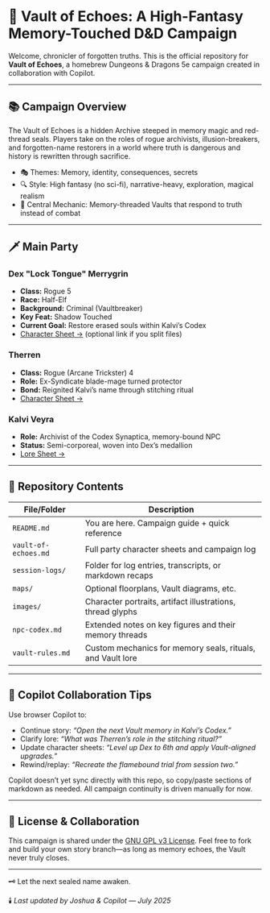 # 🧵 Vault of Echoes: A High-Fantasy Memory-Touched D&D Campaign

Welcome, chronicler of forgotten truths. This is the official repository for **Vault of Echoes**, a homebrew Dungeons & Dragons 5e campaign created in collaboration with Copilot.

---

## 📚 Campaign Overview

The Vault of Echoes is a hidden Archive steeped in memory magic and red-thread seals. Players take on the roles of rogue archivists, illusion-breakers, and forgotten-name restorers in a world where truth is dangerous and history is rewritten through sacrifice.

- 🎭 Themes: Memory, identity, consequences, secrets  
- 🔍 Style: High fantasy (no sci-fi), narrative-heavy, exploration, magical realism  
- 🧵 Central Mechanic: Memory-threaded Vaults that respond to truth instead of combat

---

## 🗡️ Main Party

### Dex "Lock Tongue" Merrygrin  
- **Class:** Rogue 5  
- **Race:** Half-Elf  
- **Background:** Criminal (Vaultbreaker)  
- **Key Feat:** Shadow Touched  
- **Current Goal:** Restore erased souls within Kalvi’s Codex  
- [Character Sheet →](./dex-merrygrin.md) (optional link if you split files)

### Therren  
- **Class:** Rogue (Arcane Trickster) 4  
- **Role:** Ex-Syndicate blade-mage turned protector  
- **Bond:** Reignited Kalvi’s name through stitching ritual  
- [Character Sheet →](./therren.md)

### Kalvi Veyra  
- **Role:** Archivist of the Codex Synaptica, memory-bound NPC  
- **Status:** Semi-corporeal, woven into Dex’s medallion  
- [Lore Sheet →](./kalvi-veya.md)

---

## 🧾 Repository Contents

| File/Folder         | Description |
|---------------------|-------------|
| `README.md`         | You are here. Campaign guide + quick reference |
| `vault-of-echoes.md`| Full party character sheets and campaign log |
| `session-logs/`     | Folder for log entries, transcripts, or markdown recaps |
| `maps/`             | Optional floorplans, Vault diagrams, etc. |
| `images/`           | Character portraits, artifact illustrations, thread glyphs |
| `npc-codex.md`      | Extended notes on key figures and their memory threads |
| `vault-rules.md`    | Custom mechanics for memory seals, rituals, and Vault lore |

---

## 📖 Copilot Collaboration Tips

Use browser Copilot to:
- Continue story: _“Open the next Vault memory in Kalvi’s Codex.”_
- Clarify lore: _“What was Therren’s role in the stitching ritual?”_
- Update character sheets: _“Level up Dex to 6th and apply Vault-aligned upgrades.”_
- Rewind/replay: _“Recreate the flamebound trial from session two.”_

Copilot doesn’t yet sync directly with this repo, so copy/paste sections of markdown as needed. All campaign continuity is driven manually for now.

---

## 🧙 License & Collaboration

This campaign is shared under the [GNU GPL v3 License](./LICENSE). Feel free to fork and build your own story branch—as long as memory echoes, the Vault never truly closes.

---

🗝️ Let the next sealed name awaken.

🕯️ *Last updated by Joshua & Copilot — July 2025*
